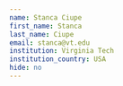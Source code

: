 ```yaml
---
name: Stanca Ciupe
first_name: Stanca
last_name: Ciupe
email: stanca@vt.edu
institution: Virginia Tech
institution_country: USA
hide: no
---
```


